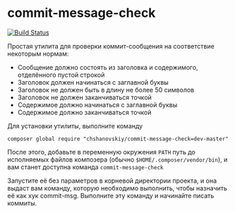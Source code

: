 # commit-message-check
[![Build Status](https://travis-ci.org/chshanovskiy/commit-message-check.svg?branch=master)](https://travis-ci.org/chshanovskiy/commit-message-check)

Простая утилита для проверки коммит-сообщения на соответствие некоторым нормам:
* Сообщение должно состоять из заголовка и содержимого, отделённого пустой строкой
* Заголовок должен начинаться с заглавной буквы
* Заголовок не должен быть в длину не более 50 символов
* Заголовок не должен заканчиваться точкой
* Содержимое должно начинаться с заглавной буквы
* Содержимое должно заканчиваться точкой

Для установки утилиты, выполните команду

`composer global require "chshanovskiy/commit-message-check=dev-master"`

После этого, добавьте в переменную окружения `PATH` путь до исполняемых файлов композера (обычно `$HOME/.composer/vendor/bin`), и вам станет доступна команда `commit-message-check`

Запустите её без параметров в корневой директории проекта, и она выдаст вам команду, которую необходимо выполнить, чтобы назначить её как хук commit-msg. Выполните эту команду и начинайте писать коммиты.
